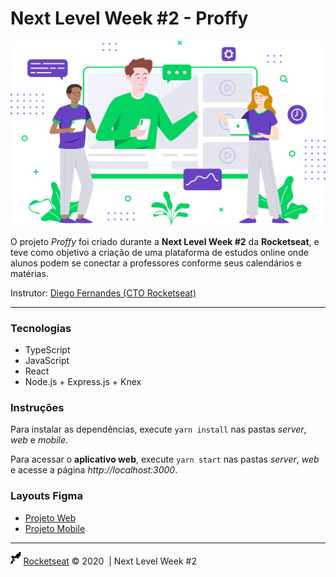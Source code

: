 # Next Level Week #2 - Proffy

[![Proffy](./web/src/assets/images/landing.svg)](#)

O projeto *Proffy* foi criado durante a **Next Level Week #2** da **Rocketseat**, e teve como objetivo a criação de uma plataforma de estudos online onde alunos podem se conectar a professores conforme seus calendários e matérias.

Instrutor: [Diego Fernandes (CTO Rocketseat)](https://github.com/diego3g)

---

### Tecnologias

- TypeScript
- JavaScript
- React
- Node.js + Express.js + Knex

### Instruções

Para instalar as dependências, execute `yarn install` nas pastas *server*, *web* e *mobile*.

Para acessar o **aplicativo web**, execute `yarn start` nas pastas *server*, *web* e acesse a página *http://localhost:3000*.

### Layouts Figma

- [Projeto Web](https://www.figma.com/file/GHGS126t7WYjnPZdRKChJF/?viewer=1&node-id=)
- [Projeto Mobile](https://www.figma.com/file/e33KvgUpFdunXxJjHnK7CG/?viewer=1&node-id=)

---

<img src="docs/rocketseat.svg" height="20" alt="Rocketseat"> [Rocketseat](https://rocketseat.com.br/) &copy; 2020&nbsp; | Next Level Week #2
